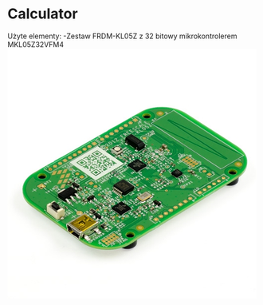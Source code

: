 # Calculator

Użyte elementy:
-Zestaw FRDM-KL05Z z 32 bitowy mikrokontrolerem MKL05Z32VFM4
![MKL05Z32VFM4](https://github.com/OlaKr/Calculator/blob/main/1.jpg)
